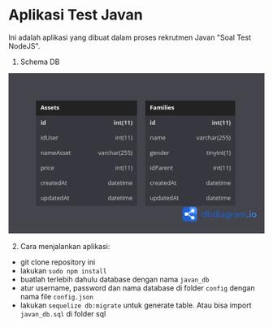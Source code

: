 # Aplikasi Test Javan

Ini adalah aplikasi yang dibuat dalam proses rekrutmen Javan "Soal Test NodeJS".

1. Schema DB

![Schema DB](/schema_db.png?raw=true)

2. Cara menjalankan aplikasi:
- git clone repository ini
- lakukan `sudo npm install`
- buatlah terlebih dahulu database dengan nama `javan_db`
- atur username, password dan nama database di folder `config` dengan nama file `config.json`
- lakukan `sequelize db:migrate` untuk generate table. Atau bisa import `javan_db.sql` di folder sql
